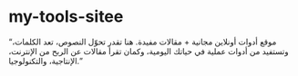 # my-tools-sitee
“موقع أدوات أونلاين مجانية + مقالات مفيدة. هنا تقدر تحوّل النصوص، تعد الكلمات، وتستفيد من أدوات عملية في حياتك اليومية، وكمان تقرأ مقالات عن الربح من الإنترنت، الإنتاجية، والتكنولوجيا.”

